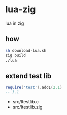 # lua-zig
lua in zig

## how

```sh
sh download-lua.sh
zig build
./lua
```

## extend test lib

```lua
require('test').add1(2.1)
-- 3.1
```

- src/ltestlib.c
- src/ltestlib.zig
